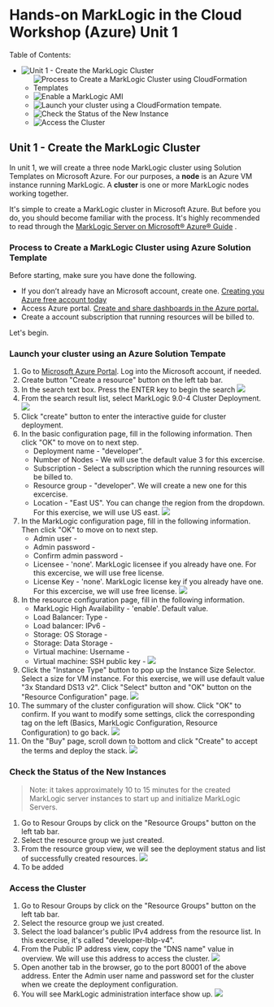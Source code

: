 # Hands-on MarkLogic in the Cloud Workshop (Azure) Unit 1

Table of Contents:
- ![Unit 1 - Create the MarkLogic Cluster](unit-1-create-the-marklogic-cluster)
	- ![Process to Create a MarkLogic Cluster using CloudFormation Templates](Process-to-Create-a-MarkLogic-Cluster-using-CloudFormation-Templates)
	- ![Enable a MarkLogic AMI](Enable-a-MarkLogic-AMI)
	- ![Launch your cluster using a CloudFormation tempate.](Launch-your-cluster-using-a-CloudFormation-tempate)
	- ![Check the Status of the New Instance](Check-the-Status-of-the-New-Instance)
	- ![Access the Cluster](Access-the-Cluster)

## Unit 1 - Create the MarkLogic Cluster

In unit 1, we will create a three node MarkLogic cluster using Solution Templates on Microsoft Azure. For our purposes, a **node** is an Azure VM instance running MarkLogic. A **cluster** is one or more MarkLogic nodes working together.

It's simple to create a MarkLogic cluster in Microsoft Azure. But before you do, you should become familiar with the process. It's highly recommended to read through the [MarkLogic Server on Microsoft® Azure® Guide](http://docs.marklogic.com/guide/azure) .


### Process to Create a MarkLogic Cluster using Azure Solution Template

Before starting, make sure you have done the following.  

* If you don’t already have an Microsoft account, create one. [Creating you Azure free account today](https://azure.microsoft.com/en-us/free/)
* Access Azure portal. [Create and share dashboards in the Azure portal.](https://docs.microsoft.com/en-us/azure/azure-portal/azure-portal-dashboards)
* Create a account subscription that running resources will be billed to.

Let's begin.

### Launch your cluster using an Azure Solution Tempate

1. Go to [Microsoft Azure Portal](https://portal.azure.com/). Log into the Microsoft account, if needed.
2. Create button "Create a resource" button on the left tab bar.
3. In the search text box. Press the ENTER key to begin the search
![](images/search.png)
4. From the search result list, select MarkLogic 9.0-4 Cluster Deployment.
![](images/clusterDeployment.png)
5. Click "create" button to enter the interactive guide for cluster deployment.
6. In the basic configuration page, fill in the following information. Then click "OK" to move on to next step.
	* Deployment name - "developer".
	* Number of Nodes - We will use the default value 3 for this excercise.
	* Subscription - Select a subscription which the running resources will be billed to.
	* Resource group - "developer". We will create a new one for this excercise.
	* Location - "East US". You can change the region from the dropdown. For this exercise, we will use US east.
![](images/basicConfig.png)
7. In the MarkLogic configuration page, fill in the following information. Then click "OK" to move on to next step.
	* Admin user - 
	* Admin password - 
	* Confirm admin password - 
	* Licensee - 'none'. MarkLogic licensee if you already have one. For this excercise, we will use free license.
	* License Key - 'none'. MarkLogic license key if you already have one. For this excercise, we will use free license.
![](images/marklogicConfig.png)
8. In the resource configuration page, fill in the following information.
	* MarkLogic High Availability - 'enable'. Default value.
	* Load Balancer: Type - 
	* Load balancer: IPv6 - 
	* Storage: OS Storage - 
	* Storage: Data Storage -
	* Virtual machine: Username - 
	* Virtual machine: SSH public key - 
![](images/resourceConfig.png)
9. Click the "Instance Type" button to pop up the Instance Size Selector. Select a size for VM instance. For this exercise, we will use default value "3x Standard DS13 v2". Click "Select" button and "OK" button on the "Resource Configuration" page.
![](images/sizeSelector.png)
10. The summary of the cluster configuration will show. Click "OK" to confirm. If you want to modify some settings, click the corresponding tag on the left (Basics, MarkLogic Configuration, Resource Configuration) to go back.
![](images/summary.png)
11. On the "Buy" page, scroll down to bottom and click "Create" to accept the terms and deploy the stack.
![](images/create.png)

### Check the Status of the New Instances

> Note: it takes approximately 10 to 15 minutes for the created MarkLogic server instances to start up and initialize MarkLogic Servers.

1. Go to Resour Groups by click on the "Resource Groups" button on the left tab bar.
2. Select the resource group we just created.
3. From the resource group view, we will see the deployment status and list of successfully created resources.
![](images/resourceGroup.png)
4. To be added

### Access the Cluster

1. Go to Resour Groups by click on the "Resource Groups" button on the left tab bar.
2. Select the resource group we just created.
3. Select the load balancer's public IPv4 address from the resource list. In this excercise, it's called "developer-lbIp-v4".
4. From the Public IP address view, copy the "DNS name" value in overview. We will use this address to access the cluster.
![](images/lbip.png)
5. Open another tab in the browser, go to the port 80001 of the above address. Enter the Admin user name and password set for the cluster when we create the deployment configuration.
6. You will see MarkLogic administration interface show up.
![](images/adminGui.png)

